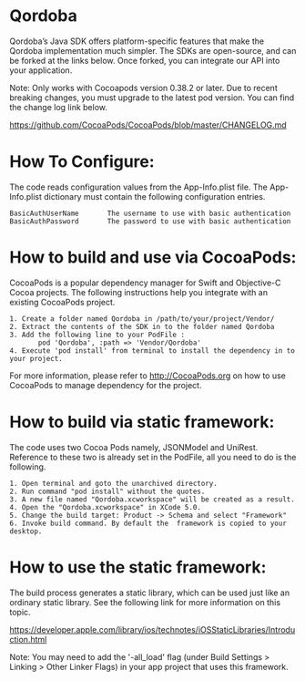 Qordoba
=================
Qordoba’s Java SDK offers platform-specific features that make the Qordoba implementation much simpler. The SDKs are open-source, and can be forked at the links below. Once forked, you can integrate our API into your application.

Note: Only works with Cocoapods version 0.38.2 or later. Due to recent breaking changes, you must upgrade to the latest pod version. You can find the change log link below.

https://github.com/CocoaPods/CocoaPods/blob/master/CHANGELOG.md

How To Configure:
=================
The code reads configuration values from the App-Info.plist file.
The App-Info.plist dictionary must contain the following configuration entries.

	BasicAuthUserName		The username to use with basic authentication
	BasicAuthPassword		The password to use with basic authentication

How to build and use via CocoaPods: 
=============
CocoaPods is a popular dependency manager for Swift and Objective-C Cocoa projects. 
The following instructions help you integrate with an existing CocoaPods project.

    1. Create a folder named Qordoba in /path/to/your/project/Vendor/
    2. Extract the contents of the SDK in to the folder named Qordoba
    3. Add the following line to your PodFile : 
	       pod 'Qordoba', :path => 'Vendor/Qordoba'
    4. Execute 'pod install' from terminal to install the dependency in to your project.

For more information, please refer to http://CocoaPods.org on how to use CocoaPods to manage dependency for the project. 

How to build via static framework: 
=============
The code uses two Cocoa Pods namely, JSONModel and UniRest.
Reference to these two is already set in the PodFile, all you need to do is
the following.

    1. Open terminal and goto the unarchived directory.
    2. Run command "pod install" without the quotes. 
    3. A new file named "Qordoba.xcworkspace" will be created as a result.
    4. Open the "Qordoba.xcworkspace" in XCode 5.0.
    5. Change the build target: Product -> Schema and select "Framework"
    6. Invoke build command. By default the  framework is copied to your desktop. 

How to use the static framework:
===========
The build process generates a static library, which can be used just like an
ordinary static library. See the following link for more information on this
topic.

https://developer.apple.com/library/ios/technotes/iOSStaticLibraries/Introduction.html

Note: You may need to add the '-all_load' flag (under Build Settings > Linking > Other Linker Flags) in your app project that uses this framework. 
	